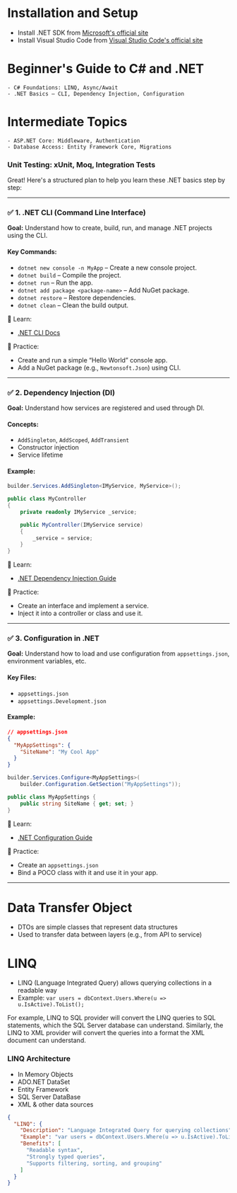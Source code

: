 # Installation and Setup
- Install .NET SDK from [Microsoft's official site](https://dotnet.microsoft.com/download)
- Install Visual Studio Code from [Visual Studio Code's official site](https://code.visualstudio.com/)


# Beginner's Guide to C# and .NET
    - C# Foundations: LINQ, Async/Await
    - .NET Basics – CLI, Dependency Injection, Configuration
    
# Intermediate Topics
    - ASP.NET Core: Middleware, Authentication
    - Database Access: Entity Framework Core, Migrations

### Unit Testing: xUnit, Moq, Integration Tests


Great! Here's a structured plan to help you learn these .NET basics step by step:

---

### ✅ 1. **.NET CLI (Command Line Interface)**

**Goal:** Understand how to create, build, run, and manage .NET projects using the CLI.

#### Key Commands:

* `dotnet new console -n MyApp` – Create a new console project.
* `dotnet build` – Compile the project.
* `dotnet run` – Run the app.
* `dotnet add package <package-name>` – Add NuGet package.
* `dotnet restore` – Restore dependencies.
* `dotnet clean` – Clean the build output.

📘 Learn:

* [.NET CLI Docs](https://learn.microsoft.com/en-us/dotnet/core/tools/)

🧪 Practice:

* Create and run a simple “Hello World” console app.
* Add a NuGet package (e.g., `Newtonsoft.Json`) using CLI.

---

### ✅ 2. **Dependency Injection (DI)**

**Goal:** Understand how services are registered and used through DI.

#### Concepts:

* `AddSingleton`, `AddScoped`, `AddTransient`
* Constructor injection
* Service lifetime

#### Example:

```csharp
builder.Services.AddSingleton<IMyService, MyService>();

public class MyController
{
    private readonly IMyService _service;

    public MyController(IMyService service)
    {
        _service = service;
    }
}
```

📘 Learn:

* [.NET Dependency Injection Guide](https://learn.microsoft.com/en-us/dotnet/core/extensions/dependency-injection)

🧪 Practice:

* Create an interface and implement a service.
* Inject it into a controller or class and use it.

---

### ✅ 3. **Configuration in .NET**

**Goal:** Understand how to load and use configuration from `appsettings.json`, environment variables, etc.

#### Key Files:

* `appsettings.json`
* `appsettings.Development.json`

#### Example:

```json
// appsettings.json
{
  "MyAppSettings": {
    "SiteName": "My Cool App"
  }
}
```

```csharp
builder.Services.Configure<MyAppSettings>(
    builder.Configuration.GetSection("MyAppSettings"));
```

```csharp
public class MyAppSettings {
    public string SiteName { get; set; }
}
```

📘 Learn:

* [.NET Configuration Guide](https://learn.microsoft.com/en-us/dotnet/core/extensions/configuration)

🧪 Practice:

* Create an `appsettings.json`
* Bind a POCO class with it and use it in your app.

---


# Data Transfer Object
- DTOs are simple classes that represent data structures
- Used to transfer data between layers (e.g., from API to service)


# LINQ
- LINQ (Language Integrated Query) allows querying collections in a readable way
- Example: `var users = dbContext.Users.Where(u => u.IsActive).ToList();`

For example, LINQ to SQL provider will convert the LINQ queries to SQL statements, which the SQL Server database can understand. Similarly, the LINQ to XML provider will convert the queries into a format the XML document can understand.

### LINQ Architecture
- In Memory Objects
- ADO.NET DataSet
- Entity Framework
- SQL Server DataBase
- XML & other data sources



```json
{
  "LINQ": {
    "Description": "Language Integrated Query for querying collections",
    "Example": "var users = dbContext.Users.Where(u => u.IsActive).ToList();",
    "Benefits": [
      "Readable syntax",
      "Strongly typed queries",
      "Supports filtering, sorting, and grouping"
    ]
  }
}
```


